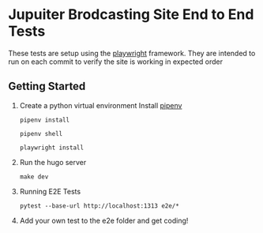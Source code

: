 # Jupuiter Brodcasting Site End to End Tests

These tests are setup using the [playwright](https://playwright.dev/python/docs/writing-tests) framework. They are intended to run on each commit to verify the site is working in expected order


## Getting Started

1. Create a python virtual environment
    Install [pipenv](https://pipenv.pypa.io/en/latest/)

    `pipenv install`

    `pipenv shell`

    `playwright install`

2. Run the hugo server

    `make dev`

3. Running E2E Tests

    `pytest --base-url http://localhost:1313 e2e/*`

4. Add your own test to the e2e folder and get coding!